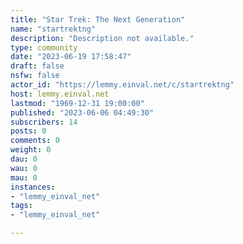 ```yaml
---
title: "Star Trek: The Next Generation" 
name: "startrektng"
description: "Description not available."
type: community
date: "2023-06-19 17:58:47"
draft: false
nsfw: false
actor_id: "https://lemmy.einval.net/c/startrektng"
host: lemmy.einval.net
lastmod: "1969-12-31 19:00:00"
published: "2023-06-06 04:49:30"
subscribers: 14
posts: 0
comments: 0
weight: 0
dau: 0
wau: 0
mau: 0
instances:
- "lemmy_einval_net"
tags: 
- "lemmy_einval_net"

---
```

